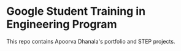 # Google Student Training in Engineering Program

This repo contains Apoorva Dhanala's portfolio and STEP projects.